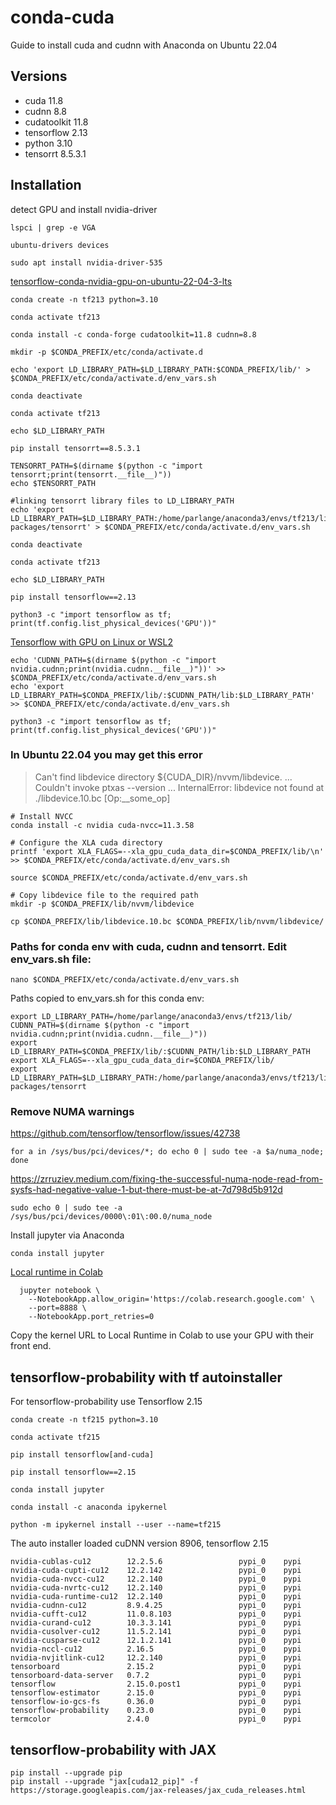 # conda-cuda
Guide to install cuda and cudnn with Anaconda on Ubuntu 22.04

## Versions

+ cuda 11.8
+ cudnn 8.8
+ cudatoolkit 11.8
+ tensorflow 2.13
+ python 3.10
+ tensorrt 8.5.3.1

## Installation

detect GPU and install nvidia-driver

```
lspci | grep -e VGA

ubuntu-drivers devices

sudo apt install nvidia-driver-535

```

[tensorflow-conda-nvidia-gpu-on-ubuntu-22-04-3-lts](https://medium.com/@dev-charodeyka/tensorflow-conda-nvidia-gpu-on-ubuntu-22-04-3-lts-ad61c1d9ee32)



```
conda create -n tf213 python=3.10

conda activate tf213

conda install -c conda-forge cudatoolkit=11.8 cudnn=8.8
```


```
mkdir -p $CONDA_PREFIX/etc/conda/activate.d

echo 'export LD_LIBRARY_PATH=$LD_LIBRARY_PATH:$CONDA_PREFIX/lib/' > $CONDA_PREFIX/etc/conda/activate.d/env_vars.sh

conda deactivate
```


```
conda activate tf213

echo $LD_LIBRARY_PATH

pip install tensorrt==8.5.3.1

TENSORRT_PATH=$(dirname $(python -c "import tensorrt;print(tensorrt.__file__)"))
echo $TENSORRT_PATH

#linking tensorrt library files to LD_LIBRARY_PATH
echo 'export LD_LIBRARY_PATH=$LD_LIBRARY_PATH:/home/parlange/anaconda3/envs/tf213/lib/python3.10/site-packages/tensorrt' > $CONDA_PREFIX/etc/conda/activate.d/env_vars.sh

conda deactivate
```

```
conda activate tf213

echo $LD_LIBRARY_PATH

pip install tensorflow==2.13

python3 -c "import tensorflow as tf; print(tf.config.list_physical_devices('GPU'))"

```


[Tensorflow with GPU on Linux or WSL2](https://medium.com/@mass.thanapol/tensorflow-with-gpu-on-linux-or-wsl2-10b02fd19924)


```
echo 'CUDNN_PATH=$(dirname $(python -c "import nvidia.cudnn;print(nvidia.cudnn.__file__)"))' >> $CONDA_PREFIX/etc/conda/activate.d/env_vars.sh
echo 'export LD_LIBRARY_PATH=$CONDA_PREFIX/lib/:$CUDNN_PATH/lib:$LD_LIBRARY_PATH' >> $CONDA_PREFIX/etc/conda/activate.d/env_vars.sh

python3 -c "import tensorflow as tf; print(tf.config.list_physical_devices('GPU'))"
```

### In Ubuntu 22.04 you may get this error
> Can't find libdevice directory ${CUDA_DIR}/nvvm/libdevice.
...
Couldn't invoke ptxas --version
...
InternalError: libdevice not found at ./libdevice.10.bc [Op:__some_op]


```
# Install NVCC
conda install -c nvidia cuda-nvcc=11.3.58

# Configure the XLA cuda directory
printf 'export XLA_FLAGS=--xla_gpu_cuda_data_dir=$CONDA_PREFIX/lib/\n' >> $CONDA_PREFIX/etc/conda/activate.d/env_vars.sh

source $CONDA_PREFIX/etc/conda/activate.d/env_vars.sh

# Copy libdevice file to the required path
mkdir -p $CONDA_PREFIX/lib/nvvm/libdevice

cp $CONDA_PREFIX/lib/libdevice.10.bc $CONDA_PREFIX/lib/nvvm/libdevice/
```


### Paths for conda env with cuda, cudnn and tensorrt. Edit env_vars.sh file:

```
nano $CONDA_PREFIX/etc/conda/activate.d/env_vars.sh
```

Paths copied to env_vars.sh for this conda env:

```
export LD_LIBRARY_PATH=/home/parlange/anaconda3/envs/tf213/lib/
CUDNN_PATH=$(dirname $(python -c "import nvidia.cudnn;print(nvidia.cudnn.__file__)"))
export LD_LIBRARY_PATH=$CONDA_PREFIX/lib/:$CUDNN_PATH/lib:$LD_LIBRARY_PATH
export XLA_FLAGS=--xla_gpu_cuda_data_dir=$CONDA_PREFIX/lib/
export LD_LIBRARY_PATH=$LD_LIBRARY_PATH:/home/parlange/anaconda3/envs/tf213/lib/python3.10/site-packages/tensorrt
```

### Remove NUMA warnings 
https://github.com/tensorflow/tensorflow/issues/42738
```
for a in /sys/bus/pci/devices/*; do echo 0 | sudo tee -a $a/numa_node; done
```
https://zrruziev.medium.com/fixing-the-successful-numa-node-read-from-sysfs-had-negative-value-1-but-there-must-be-at-7d798d5b912d

```
sudo echo 0 | sudo tee -a /sys/bus/pci/devices/0000\:01\:00.0/numa_node
```


Install jupyter via Anaconda

```
conda install jupyter
```

[Local runtime in Colab](https://research.google.com/colaboratory/local-runtimes.html)

```
  jupyter notebook \
    --NotebookApp.allow_origin='https://colab.research.google.com' \
    --port=8888 \
    --NotebookApp.port_retries=0
```

Copy the kernel URL to Local Runtime in Colab to use your GPU with their front end.



## tensorflow-probability with tf autoinstaller

For tensorflow-probability use Tensorflow 2.15

```
conda create -n tf215 python=3.10

conda activate tf215

pip install tensorflow[and-cuda]

pip install tensorflow==2.15

conda install jupyter

conda install -c anaconda ipykernel

python -m ipykernel install --user --name=tf215

```
The auto installer loaded cuDNN version 8906, tensorflow 2.15

```
nvidia-cublas-cu12        12.2.5.6                 pypi_0    pypi
nvidia-cuda-cupti-cu12    12.2.142                 pypi_0    pypi
nvidia-cuda-nvcc-cu12     12.2.140                 pypi_0    pypi
nvidia-cuda-nvrtc-cu12    12.2.140                 pypi_0    pypi
nvidia-cuda-runtime-cu12  12.2.140                 pypi_0    pypi
nvidia-cudnn-cu12         8.9.4.25                 pypi_0    pypi
nvidia-cufft-cu12         11.0.8.103               pypi_0    pypi
nvidia-curand-cu12        10.3.3.141               pypi_0    pypi
nvidia-cusolver-cu12      11.5.2.141               pypi_0    pypi
nvidia-cusparse-cu12      12.1.2.141               pypi_0    pypi
nvidia-nccl-cu12          2.16.5                   pypi_0    pypi
nvidia-nvjitlink-cu12     12.2.140                 pypi_0    pypi
tensorboard               2.15.2                   pypi_0    pypi
tensorboard-data-server   0.7.2                    pypi_0    pypi
tensorflow                2.15.0.post1             pypi_0    pypi
tensorflow-estimator      2.15.0                   pypi_0    pypi
tensorflow-io-gcs-fs      0.36.0                   pypi_0    pypi
tensorflow-probability    0.23.0                   pypi_0    pypi
termcolor                 2.4.0                    pypi_0    pypi
```

## tensorflow-probability with JAX

```
pip install --upgrade pip
pip install --upgrade "jax[cuda12_pip]" -f https://storage.googleapis.com/jax-releases/jax_cuda_releases.html
```
